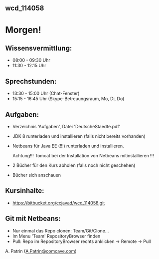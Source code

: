 ## wcd_114058

# Morgen!

## Wissensvermittlung:

- 08:00 - 09:30 Uhr
- 11:30 - 12:15 Uhr

## Sprechstunden:

- 13:30 - 15:00 Uhr (Chat-Fenster)
- 15:15 - 16:45 Uhr (Skype-Betreuungsraum, Mo, Di, Do)

## Aufgaben:

- Verzeichnis 'Aufgaben', Datei 'DeutscheStaedte.pdf'

- JDK 8 runterladen und installieren (falls nicht bereits vorhanden)
- Netbeans für Java EE (!!!) runterladen und installieren.

	Achtung!!! Tomcat bei der Installation von Netbeans mitinstallieren !!!

- 2 Bücher für den Kurs abholen (falls noch nicht geschehen)
- Bücher sich anschauen

## Kursinhalte:

- https://bitbucket.org/ccjavad/wcd_114058.git

## Git mit Netbeans:
- Nur einmal das Repo clonen: Team/Git/Clone...
- Im Menu 'Team' RepositoryBrowser finden
- Pull: Repo im RepositoryBrowser rechts anklicken -> Remote -> Pull


A. Patrin (A.Patrin@comcave.com)
